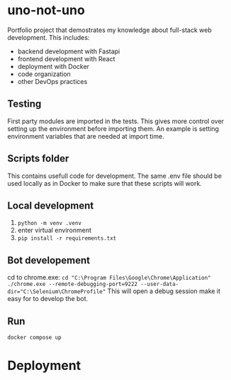 # uno-not-uno
Portfolio project that demostrates my knowledge about full-stack web development. This includes:
- backend development with Fastapi
- frontend development with React
- deployment with Docker
- code organization
- other DevOps practices


## Testing
First party modules are imported in the tests.
This gives more control over setting up the environment before importing them.
An example is setting environment variables that are needed at import time.

## Scripts folder
This contains usefull code for development. The same .env file should be used locally as in Docker to make sure that these scripts will work.

## Local development
1. `python -m venv .venv`
1. enter virtual environment
2. `pip install -r requirements.txt`

## Bot developement
cd to chrome.exe: `cd "C:\Program Files\Google\Chrome\Application"`
`./chrome.exe --remote-debugging-port=9222 --user-data-dir="C:\Selenium\ChromeProfile"`
This will open a debug session make it easy for to develop the bot.

## Run
`docker compose up`

# Deployment